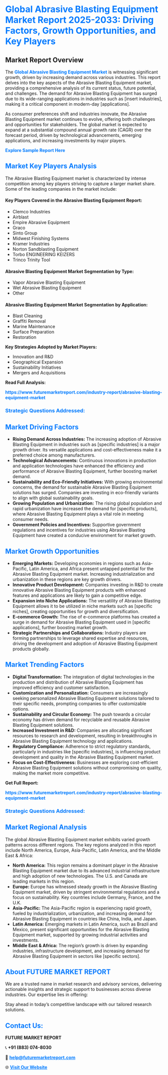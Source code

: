 <h1 style="color: #007BFF;">Global Abrasive Blasting Equipment Market Report 2025-2033: Driving Factors, Growth Opportunities, and Key Players</h1>

<section id="overview">
<h2>Market Report Overview</h2>
<p>The <a href="https://www.futuremarketreport.com/industry-report/abrasive-blasting-equipment-market" style="color: #007BFF; text-decoration: none;"><strong>Global Abrasive Blasting Equipment Market</strong></a> is witnessing significant growth, driven by increasing demand across various industries. This report delves into the key aspects of the Abrasive Blasting Equipment market, providing a comprehensive analysis of its current status, future potential, and challenges. The demand for Abrasive Blasting Equipment has surged due to its wide-ranging applications in industries such as [insert industries], making it a critical component in modern-day [applications].</p>
<p>As consumer preferences shift and industries innovate, the Abrasive Blasting Equipment market continues to evolve, offering both challenges and opportunities for stakeholders. The global market is expected to expand at a substantial compound annual growth rate (CAGR) over the forecast period, driven by technological advancements, emerging applications, and increasing investments by major players.</p>
</section>

<section id="overview">
<p><a href="https://www.futuremarketreport.com/request-sample/reportId=90106" style="color: #007BFF; text-decoration: none;"><strong>Explore Sample Report Here</strong></a></p>
</section>

<section id="key-players">
<h2 style="color: #007BFF;">Market Key Players Analysis</h2>
<p>The Abrasive Blasting Equipment market is characterized by intense competition among key players striving to capture a larger market share. Some of the leading companies in the market include:</p>
<h4>Key Players Covered in the Abrasive Blasting Equipment Report:</h4>
<ul><li>Clemco Industries</li><li>Airblast</li><li>Empire Abrasive Equipment</li><li>Graco</li><li>Sinto Group</li><li>Midwest Finishing Systems</li><li>Kramer Industries</li><li>Norton Sandblasting Equipment</li><li>Torbo ENGINEERING KEIZERS</li><li>Trinco Trinity Tool</li></ul>
<h4>Abrasive Blasting Equipment Market Segmentation by Type:</h4>
<ul><li>Vapor Abrasive Blasting Equipment</li><li>Wet Abrasive Blasting Equipment</li><li>Other</li></ul>

<h4>Abrasive Blasting Equipment Market Segmentation by Application:</h4>
<ul><li>Blast Cleaning</li><li>Graffiti Removal</li><li>Marine Maintenance</li><li>Surface Preparation</li><li>Restoration</li></ul>
<p><strong>Key Strategies Adopted by Market Players:</strong></p>
<ul>
<li>Innovation and R&D</li>
<li>Geographical Expansion</li>
<li>Sustainability Initiatives</li>
<li>Mergers and Acquisitions</li>
</ul>
</section>

<section>
<p><strong>Read Full Analysis: </strong></p><a href="https://www.futuremarketreport.com/industry-report/abrasive-blasting-equipment-market" style="color: #007BFF; text-decoration: none;"><strong>https://www.futuremarketreport.com/industry-report/abrasive-blasting-equipment-market</strong></a>
<h3 style="color: #007BFF;">Strategic Questions Addressed:</h3>
</section>

<section id="driving-factors">
<h2 style="color: #007BFF;">Market Driving Factors</h2>
<ul>
<li><strong>Rising Demand Across Industries:</strong> The increasing adoption of Abrasive Blasting Equipment in industries such as [specific industries] is a major growth driver. Its versatile applications and cost-effectiveness make it a preferred choice among manufacturers.</li>
<li><strong>Technological Advancements:</strong> Continuous innovations in production and application technologies have enhanced the efficiency and performance of Abrasive Blasting Equipment, further boosting market demand.</li>
<li><strong>Sustainability and Eco-Friendly Initiatives:</strong> With growing environmental concerns, the demand for sustainable Abrasive Blasting Equipment solutions has surged. Companies are investing in eco-friendly variants to align with global sustainability goals.</li>
<li><strong>Growing Population and Urbanization:</strong> The rising global population and rapid urbanization have increased the demand for [specific products], where Abrasive Blasting Equipment plays a vital role in meeting consumer needs.</li>
<li><strong>Government Policies and Incentives:</strong> Supportive government regulations and incentives for industries using Abrasive Blasting Equipment have created a conducive environment for market growth.</li>
</ul>
</section>

<section id="growth-opportunities">
<h2 style="color: #007BFF;">Market Growth Opportunities</h2>
<ul>
<li><strong>Emerging Markets:</strong> Developing economies in regions such as Asia-Pacific, Latin America, and Africa present untapped potential for the Abrasive Blasting Equipment market. Increasing industrialization and urbanization in these regions are key growth drivers.</li>
<li><strong>Innovative Product Development:</strong> Companies investing in R&D to create innovative Abrasive Blasting Equipment products with enhanced features and applications are likely to gain a competitive edge.</li>
<li><strong>Expansion into Niche Applications:</strong> The versatility of Abrasive Blasting Equipment allows it to be utilized in niche markets such as [specific niches], creating opportunities for growth and diversification.</li>
<li><strong>E-commerce Growth:</strong> The rise of e-commerce platforms has created a surge in demand for Abrasive Blasting Equipment used in [specific applications], further boosting market growth.</li>
<li><strong>Strategic Partnerships and Collaborations:</strong> Industry players are forming partnerships to leverage shared expertise and resources, driving the development and adoption of Abrasive Blasting Equipment products globally.</li>
</ul>
</section>

<section id="trending-factors">
<h2 style="color: #007BFF;">Market Trending Factors</h2>
<ul>
<li><strong>Digital Transformation:</strong> The integration of digital technologies in the production and distribution of Abrasive Blasting Equipment has improved efficiency and customer satisfaction.</li>
<li><strong>Customization and Personalization:</strong> Consumers are increasingly seeking personalized Abrasive Blasting Equipment solutions tailored to their specific needs, prompting companies to offer customizable options.</li>
<li><strong>Sustainability and Circular Economy:</strong> The push towards a circular economy has driven demand for recyclable and reusable Abrasive Blasting Equipment solutions.</li>
<li><strong>Increased Investment in R&D:</strong> Companies are allocating significant resources to research and development, resulting in breakthroughs in Abrasive Blasting Equipment technology and applications.</li>
<li><strong>Regulatory Compliance:</strong> Adherence to strict regulatory standards, particularly in industries like [specific industries], is influencing product development and quality in the Abrasive Blasting Equipment market.</li>
<li><strong>Focus on Cost-Effectiveness:</strong> Businesses are exploring cost-efficient Abrasive Blasting Equipment solutions without compromising on quality, making the market more competitive.</li>
</ul>
</section>

<section>
<p><strong>Get Full Report: </strong></p><a href="https://www.futuremarketreport.com/industry-report/abrasive-blasting-equipment-market" style="color: #007BFF; text-decoration: none;"><strong>https://www.futuremarketreport.com/industry-report/abrasive-blasting-equipment-market</strong></a>
<h3 style="color: #007BFF;">Strategic Questions Addressed:</h3>
</section>


<section id="regional-analysis">
<h2 style="color: #007BFF;">Market Regional Analysis</h2>
<p>The global Abrasive Blasting Equipment market exhibits varied growth patterns across different regions. The key regions analyzed in this report include North America, Europe, Asia-Pacific, Latin America, and the Middle East & Africa:</p>
<ul>
<li><strong>North America:</strong> This region remains a dominant player in the Abrasive Blasting Equipment market due to its advanced industrial infrastructure and high adoption of new technologies. The U.S. and Canada are leading markets in this region.</li>
<li><strong>Europe:</strong> Europe has witnessed steady growth in the Abrasive Blasting Equipment market, driven by stringent environmental regulations and a focus on sustainability. Key countries include Germany, France, and the U.K.</li>
<li><strong>Asia-Pacific:</strong> The Asia-Pacific region is experiencing rapid growth, fueled by industrialization, urbanization, and increasing demand for Abrasive Blasting Equipment in countries like China, India, and Japan.</li>
<li><strong>Latin America:</strong> Emerging markets in Latin America, such as Brazil and Mexico, present significant opportunities for the Abrasive Blasting Equipment market, supported by growing industrial activities and investments.</li>
<li><strong>Middle East & Africa:</strong> The region’s growth is driven by expanding industries, infrastructure development, and increasing demand for Abrasive Blasting Equipment in sectors like [specific sectors].</li>
</ul>
</section>

<footer>
<h2 style="color: #007BFF;">About FUTURE MARKET REPORT</h2>
<p>We are a trusted name in market research and advisory services, delivering actionable insights and strategic support to businesses across diverse industries. Our expertise lies in offering:</p>

<p>Stay ahead in today’s competitive landscape with our tailored research solutions.</p>

<h2 style="color: #007BFF;">Contact Us:</h2>
<p><strong>FUTURE MARKET REPORT</strong></p>
<p>📞 <strong>+91 (883) 074-8030</strong></p>
<p>📧 <strong><a href="mailto:help@futuremarketreport.com" style="color: #007BFF;">help@futuremarketreport.com</a></strong></p>
<p>🌐 <strong><a href="https://www.futuremarketreport.com/" style="color: #007BFF;">Visit Our Website</a></strong></p>
</footer>